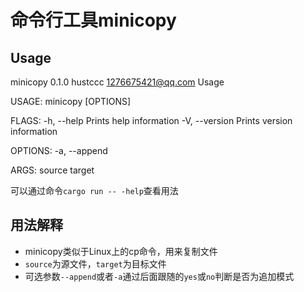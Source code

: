 # 命令行工具minicopy

## Usage
minicopy 0.1.0
hustccc <1276675421@qq.com>
Usage

USAGE:
    minicopy [OPTIONS] <source> <target>

FLAGS:
    -h, --help       Prints help information
    -V, --version    Prints version information

OPTIONS:
    -a, --append <append>    

ARGS:
    <source>    source
    <target>    target 

可以通过命令`cargo run -- -help`查看用法

## 用法解释
+ minicopy类似于Linux上的cp命令，用来复制文件
+ `source`为源文件，`target`为目标文件
+ 可选参数`--append`或者`-a`通过后面跟随的`yes`或`no`判断是否为追加模式
